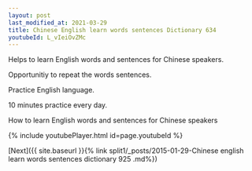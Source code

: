 ```yaml
---
layout: post
last_modified_at: 2021-03-29
title: Chinese English learn words sentences Dictionary 634 
youtubeId: L_vIeiOvZMc
---
```

 
 
Helps to learn English words and sentences for Chinese speakers.

Opportunitiy to repeat the words sentences. 

Practice English language. 
 
10 minutes practice every day. 
 
How to learn English words and sentences for Chinese speakers 
 
{% include youtubePlayer.html id=page.youtubeId %}
 
 
[Next]({{ site.baseurl }}{% link  split1/_posts/2015-01-29-Chinese english learn words sentences dictionary 925 .md%})
 

